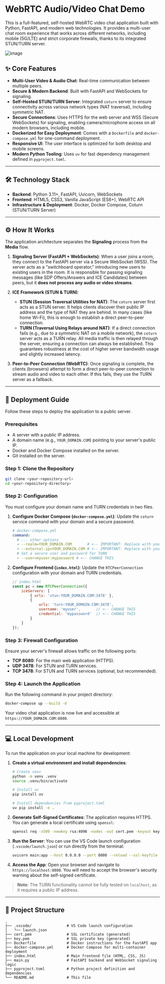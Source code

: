 # WebRTC Audio/Video Chat Demo

This is a full-featured, self-hosted WebRTC video chat application built with Python, FastAPI, and modern web technologies. It provides a multi-user chat room experience that works across different networks, including mobile (5G/LTE) and strict corporate firewalls, thanks to its integrated STUN/TURN server.

![image](https://github.com/user-attachments/assets/e2b4e57e-832b-468b-877c-13713111819b)


## ✨ Core Features

- **Multi-User Video & Audio Chat**: Real-time communication between multiple peers.
- **Secure & Modern Backend**: Built with FastAPI and WebSockets for signaling.
- **Self-Hosted STUN/TURN Server**: Integrated `coturn` server to ensure connectivity across various network types (NAT traversal), including symmetric NAT.
- **Secure Connections**: Uses HTTPS for the web server and WSS (Secure WebSockets) for signaling, enabling camera/microphone access on all modern browsers, including mobile.
- **Dockerized for Easy Deployment**: Comes with a `Dockerfile` and `docker-compose.yml` for one-command deployment.
- **Responsive UI**: The user interface is optimized for both desktop and mobile screens.
- **Modern Python Tooling**: Uses `uv` for fast dependency management defined in `pyproject.toml`.

---

## 🛠️ Technology Stack

- **Backend**: Python 3.11+, FastAPI, Uvicorn, WebSockets
- **Frontend**: HTML5, CSS3, Vanilla JavaScript (ES6+), WebRTC API
- **Infrastructure & Deployment**: Docker, Docker Compose, Coturn (STUN/TURN Server)

---

## ⚙️ How It Works

The application architecture separates the **Signaling** process from the **Media** flow.

1.  **Signaling Server (FastAPI + WebSockets)**: When a user joins a room, they connect to the FastAPI server via a Secure WebSocket (WSS). The server acts as a "switchboard operator," introducing new users to existing users in the room. It is responsible for passing signaling messages (like SDP Offers/Answers and ICE Candidates) between peers, but it **does not process any audio or video streams**.

2.  **ICE Framework (STUN & TURN)**:
    -   **STUN (Session Traversal Utilities for NAT)**: The `coturn` server first acts as a STUN server. It helps clients discover their public IP address and the type of NAT they are behind. In many cases (like home Wi-Fi), this is enough to establish a direct peer-to-peer connection.
    -   **TURN (Traversal Using Relays around NAT)**: If a direct connection fails (e.g., due to a symmetric NAT on a mobile network), the `coturn` server acts as a TURN relay. All media traffic is then relayed through the server, ensuring a connection can always be established. This guarantees robustness at the cost of higher server bandwidth usage and slightly increased latency.

3.  **Peer-to-Peer Connection (WebRTC)**: Once signaling is complete, the clients (browsers) attempt to form a direct peer-to-peer connection to stream audio and video to each other. If this fails, they use the TURN server as a fallback.

---

## 🚀 Deployment Guide

Follow these steps to deploy the application to a public server.

### Prerequisites

- A server with a public IP address.
- A domain name (e.g., `YOUR_DOMAIN.COM`) pointing to your server's public IP.
- Docker and Docker Compose installed on the server.
- Git installed on the server.

### Step 1: Clone the Repository

```bash
git clone <your-repository-url>
cd <your-repository-directory>
```

### Step 2: Configuration

You must configure your domain name and TURN credentials in two files.

1.  **Configure Docker Compose (`docker-compose.yml`)**:
    Update the `coturn` service command with your domain and a secure password.

    ```yaml
    # docker-compose.yml
    command:
      # ... other options
      - --realm=YOUR_DOMAIN.COM       # <-- IMPORTANT: Replace with your domain
      - --external-ip=YOUR_DOMAIN.COM # <-- IMPORTANT: Replace with your domain
      # Set a secure user and password for TURN
      - --user=myuser:mypassword # <-- CHANGE THIS
    ```

2.  **Configure Frontend (`index.html`)**:
    Update the `RTCPeerConnection` configuration with your domain and TURN credentials.

    ```javascript
    // index.html
    const pc = new RTCPeerConnection({
        iceServers: [
            { urls: 'stun:YOUR_DOMAIN.COM:3478' },
            {
                urls: 'turn:YOUR_DOMAIN.COM:3478',
                username: 'myuser',       // <-- CHANGE THIS
                credential: 'mypassword'  // <-- CHANGE THIS
            }
        ]
    });
    ```

### Step 3: Firewall Configuration

Ensure your server's firewall allows traffic on the following ports:
- **TCP 8080**: For the main web application (HTTPS).
- **UDP 3478**: For STUN and TURN services.
- **TCP 3478**: For STUN and TURN services (optional, but recommended).

### Step 4: Launch the Application

Run the following command in your project directory:

```bash
docker-compose up --build -d
```

Your video chat application is now live and accessible at `https://YOUR_DOMAIN.COM:8080`.

---

## 💻 Local Development

To run the application on your local machine for development:

1.  **Create a virtual environment and install dependencies**:
    ```bash
    # Create venv
    python -m venv .venv
    source .venv/bin/activate

    # Install uv
    pip install uv

    # Install dependencies from pyproject.toml
    uv pip install -e .
    ```

2.  **Generate Self-Signed Certificates**:
    The application requires HTTPS. You can generate a local certificate using `openssl`:
    ```bash
    openssl req -x509 -newkey rsa:4096 -nodes -out cert.pem -keyout key.pem -days 365 -subj "/CN=localhost"
    ```

3.  **Run the Server**:
    You can use the VS Code launch configuration (`.vscode/launch.json`) or run directly from the terminal:
    ```bash
    uvicorn main:app --host 0.0.0.0 --port 8080 --reload --ssl-keyfile ./key.pem --ssl-certfile ./cert.pem
    ```

4.  **Access the App**:
    Open your browser and navigate to `https://localhost:8080`. You will need to accept the browser's security warning about the self-signed certificate.

> **Note**: The TURN functionality cannot be fully tested on `localhost`, as it requires a public IP address.

---

## 📁 Project Structure

```
.
├── .vscode/                # VS Code launch configuration
│   └── launch.json
├── cert.pem                # SSL certificate (generated)
├── key.pem                 # SSL private key (generated)
├── Dockerfile              # Docker instructions for the FastAPI app
├── docker-compose.yml      # Docker Compose for multi-container deployment
├── index.html              # Main frontend file (HTML, CSS, JS)
├── main.py                 # FastAPI backend and WebSocket signaling logic
├── pyproject.toml          # Python project definition and dependencies
└── README.md               # This file
```
